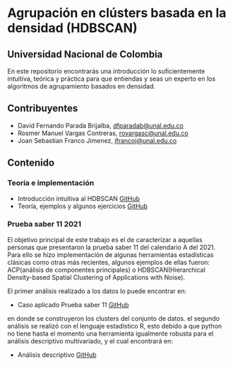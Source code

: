# Agrupación en clústers basada en la densidad (HDBSCAN)
## Universidad Nacional de Colombia

En este repositorio encontrarás una introducción lo suficientemente intuitiva, teórica y práctica para que entiendas y seas un experto en los algoritmos de agrupamiento basados en densidad.

## Contribuyentes  
- David Fernando Parada Brijalba, dfparadab@unal.edu.co 
- Rosmer Manuel Vargas Contreras, rovargasc@unal.edu.co 
- Joan Sebastian Franco Jimenez, jfrancoj@unal.edu.co

## Contenido
### Teoría e implementación 
- Introducción intuitiva al HDBSCAN [GitHub](https://github.com/Daveztat/HDBSCAN-y-GMM/blob/main/First_HDBSCAN.ipynb)
- Teoría, ejemplos y algunos ejercicios [GitHub](https://github.com/Daveztat/HDBSCAN-y-GMM/blob/main/HDBSCAN.ipynb)
### Prueba saber 11 2021

El objetivo principal de este trabajo es el de caracterizar a aquellas personas que presentaron la prueba saber 11 del calendario A del 2021. Para ello se hizo implementación de algunas herramientas estadísticas clásicas como otras más recientes, algunos ejemplos de ellas fueron: ACP(análisis de componentes principales) o HDBSCAN(Hierarchical Density-based Spatial Clustering of Applications with Noise).

El primer análisis realizado a los datos lo puede encontrar en: 

- Caso aplicado Prueba saber 11 [GitHub](https://github.com/Daveztat/HDBSCAN-y-GMM/blob/main/ICFES.ipynb)

en donde se construyeron los clusters del conjunto de datos. el segundo análisis se realizó con el lenguaje estadístico R, esto debido a que python no tiene hasta el momento una herramienta igualmente robusta para el análisis descriptivo multivariado, y el cual encontrará en: 

- Análisis descriptivo [GitHub](https://github.com/Daveztat/HDBSCAN/blob/main/Descripciones.R)